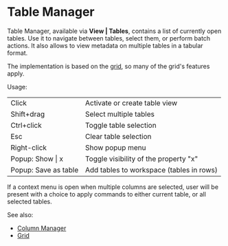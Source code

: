 <!-- TITLE: Table Manager -->
<!-- SUBTITLE: -->

# Table Manager

Table Manager, available via **View | Tables**, contains a list of currently open tables. Use it to navigate between
tables, select them, or perform batch actions. It also allows to view metadata on multiple tables in a tabular format.

The implementation is based on the [grid](../visualize/viewers/grid.md), so many of the grid's features apply.

Usage:

|                  |                |
|------------------|----------------|
| Click            | Activate or create table view   |
| Shift+drag       | Select multiple tables |
| Ctrl+click       | Toggle table selection |
| Esc              | Clear table selection |
| Right-click      | Show popup menu |
| Popup: Show \| x | Toggle visibility of the property "x" |
| Popup: Save as table | Add tables to workspace (tables in rows) |

If a context menu is open when multiple columns are selected, user will be present with a choice to apply commands to
either current table, or all selected tables.

See also:

* [Column Manager](../explore/column-manager.md)
* [Grid](../visualize/viewers/grid.md)
